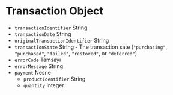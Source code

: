 # Transaction Object

* `transactionIdentifier` String
* `transactionDate` String
* `originalTransactionIdentifier` String
* `transactionState` String - The transaction sate (`"purchasing"`, `"purchased"`, `"failed"`, `"restored"`, or `"deferred"`)
* `errorCode` Tamsayı
* `errorMessage` String
* `payment` Nesne 
  * `productIdentifier` String
  * `quantity` Integer